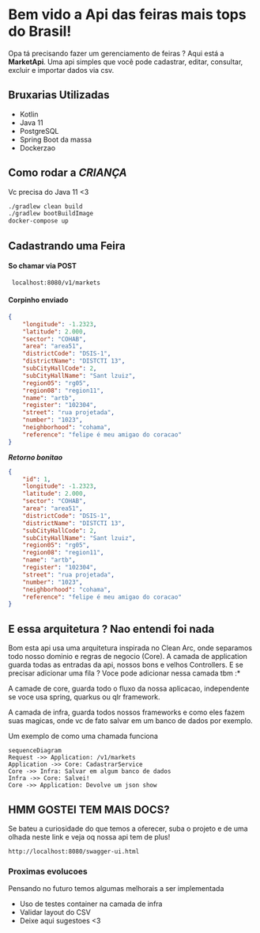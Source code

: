 # Bem vido a Api das feiras mais tops do Brasil!

Opa tá precisando fazer um gerenciamento de feiras ? Aqui está a  **MarketApi**. Uma api simples que você pode
cadastrar, editar, consultar, excluir e importar dados via csv.

## Bruxarias Utilizadas

- Kotlin
- Java 11
- PostgreSQL
- Spring Boot da massa
- Dockerzao

## Como rodar a _CRIANÇA_

Vc precisa do Java 11 <3

```sh
./gradlew clean build
./gradlew bootBuildImage
docker-compose up
```

## Cadastrando uma Feira

#### So chamar via POST

     localhost:8080/v1/markets

#### Corpinho enviado

```json
{
    "longitude": -1.2323,
    "latitude": 2.000,
    "sector": "COHAB",
    "area": "area51",
    "districtCode": "DSIS-1",
    "districtName": "DISTCTI 13",
    "subCityHallCode": 2,
    "subCityHallName": "Sant lzuiz",
    "region05": "rg05",
    "region08": "region11",
    "name": "artb",
    "register": "102304",
    "street": "rua projetada",
    "number": "1023",
    "neighborhood": "cohama",
    "reference": "felipe é meu amigao do coracao"
}
```

***Retorno bonitao***

```json
{
    "id": 1,
    "longitude": -1.2323,
    "latitude": 2.000,
    "sector": "COHAB",
    "area": "area51",
    "districtCode": "DSIS-1",
    "districtName": "DISTCTI 13",
    "subCityHallCode": 2,
    "subCityHallName": "Sant lzuiz",
    "region05": "rg05",
    "region08": "region11",
    "name": "artb",
    "register": "102304",
    "street": "rua projetada",
    "number": "1023",
    "neighborhood": "cohama",
    "reference": "felipe é meu amigao do coracao"
}
```

## E essa arquitetura ? Nao entendi foi nada

Bom esta api usa uma arquitetura inspirada no Clean Arc, onde separamos todo nosso dominio e regras de negocio (Core). A
camada de application guarda todas as entradas da api, nossos bons e velhos Controllers. E se precisar adicionar uma
fila ? Voce pode adicionar nessa camada tbm :*

A camade de core, guarda todo o fluxo da nossa aplicacao, independente se voce usa spring, quarkus ou qlr framework.

A camada de infra, guarda todos nossos frameworks e como eles fazem suas magicas, onde vc de fato salvar em um banco de
dados por exemplo.

Um exemplo de como uma chamada funciona

```mermaid
sequenceDiagram
Request ->> Application: /v1/markets
Application ->> Core: CadastrarService
Core ->> Infra: Salvar em algum banco de dados
Infra ->> Core: Salvei!
Core ->> Application: Devolve um json show
```

## HMM GOSTEI TEM MAIS DOCS?

Se bateu a curiosidade do que temos a oferecer, suba o projeto e de uma olhada neste link e veja oq nossa api tem de
plus!

`http://localhost:8080/swagger-ui.html`

### Proximas evolucoes

Pensando no futuro temos algumas melhorais a ser implementada

- Uso de testes container na camada de infra
- Validar layout do CSV
- Deixe aqui sugestoes <3